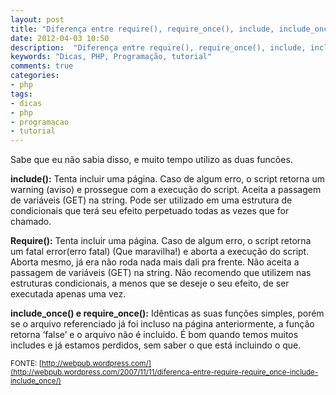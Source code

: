 ```yaml
---
layout: post
title: "Diferença entre require(), require_once(), include, include_once()"
date: 2012-04-03 10:50
description:  "Diferença entre require(), require_once(), include, include_once() - Sabe que eu não sabia disso, e muito tempo utilizo as duas funcões."
keywords: "Dicas, PHP, Programação, tutorial"
comments: true
categories:
- php
tags:
- dicas
- php
- programacao
- tutorial
---
```


Sabe que eu não sabia disso, e muito tempo utilizo as duas funcões.

**include():** Tenta incluir uma página. Caso de algum erro, o script retorna um warning (aviso) e prossegue com a execução do script. Aceita a passagem de variáveis (GET) na string. Pode ser utilizado em uma estrutura de condicionais que terá seu efeito perpetuado todas as vezes que for chamado.

**Require():** Tenta incluir uma página. Caso de algum erro, o script retorna um fatal error(erro fatal) (Que maravilha!) e aborta a execução do script. Aborta mesmo, já era não roda nada mais dali pra frente. Não aceita a passagem de variáveis (GET) na string. Não recomendo que utilizem nas estruturas condicionais, a menos que se deseje o seu efeito, de ser executada apenas uma vez.

**include_once() e require_once():** Idênticas as suas funções simples, porém se o arquivo referenciado já foi incluso na página anteriormente, a função retorna ‘false’ e o arquivo não é incluido. É bom quando temos muitos includes e já estamos perdidos, sem saber o que está incluindo o que.

<small>FONTE: [http://webpub.wordpress.com/](http://webpub.wordpress.com/2007/11/11/diferenca-entre-require-require_once-include-include_once/)</small>